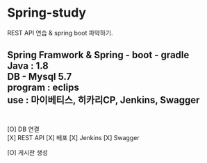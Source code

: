 # Spring-study
REST API 연습 & spring boot 파악하기.

Spring Framwork &amp; Spring - boot - gradle<br/>
Java : 1.8 <br/>
DB - Mysql 5.7<br/>
program : eclips<br/>
use : 마이베티스, 히카리CP, Jenkins, Swagger<br/>
<br/>
---
[O] DB 연결<br/>
[X] REST API
[X] 배포
[X] Jenkins
[X] Swagger

[O] 게시판 생성
